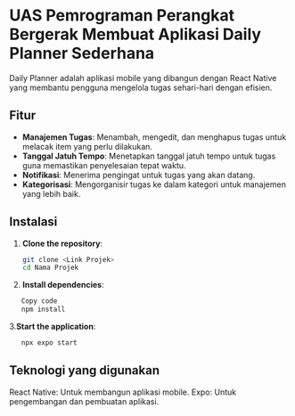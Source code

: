# UAS Pemrograman Perangkat Bergerak Membuat Aplikasi Daily Planner Sederhana

Daily Planner adalah aplikasi mobile yang dibangun dengan React Native yang membantu pengguna mengelola tugas sehari-hari dengan efisien.

## Fitur

- **Manajemen Tugas**: Menambah, mengedit, dan menghapus tugas untuk melacak item yang perlu dilakukan.
- **Tanggal Jatuh Tempo**: Menetapkan tanggal jatuh tempo untuk tugas guna memastikan penyelesaian tepat waktu.
- **Notifikasi**: Menerima pengingat untuk tugas yang akan datang.
- **Kategorisasi**: Mengorganisir tugas ke dalam kategori untuk manajemen yang lebih baik.

## Instalasi

1. **Clone the repository**:

   ```bash
   git clone <Link Projek>
   cd Nama Projek
   ```

2. **Install dependencies**:

```bash
   Copy code
   npm install
```

3.**Start the application**:

```bash
   npx expo start
```

## Teknologi yang digunakan

React Native: Untuk membangun aplikasi mobile.
Expo: Untuk pengembangan dan pembuatan aplikasi.
